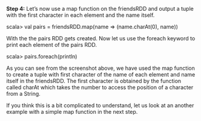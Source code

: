 **Step 4:** Let’s now use a map function on the friendsRDD and output a tuple with the first character in each element and the name itself.

scala> val pairs = friendsRDD.map(name => (name.charAt(0), name))

With the the pairs RDD gets created. Now let us use the foreach keyword to print each element of the pairs RDD.

scala> pairs.foreach(println)


As you can see from the screenshot above, we have used the map function to create a tuple with first character of the name of each element and name itself in the friendsRDD. The first character is obtained by the function called charAt which takes the number to access the position of a character from a String.

If you think this is a bit complicated to understand, let us look at an another example with a simple map function in the next step.